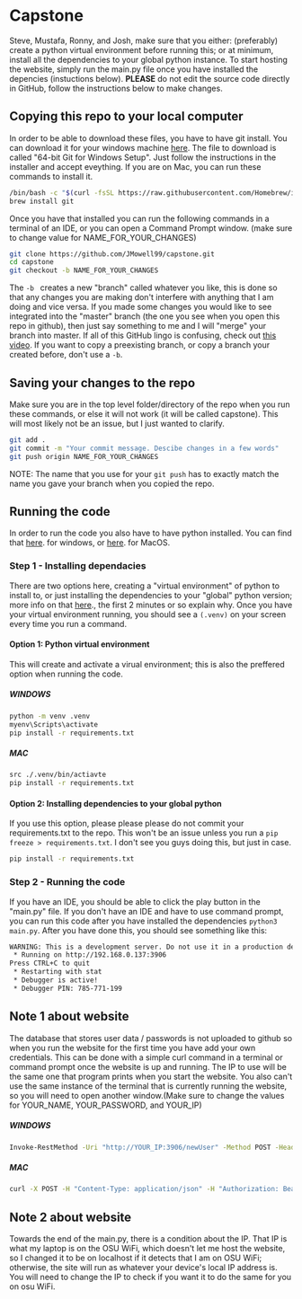 # Capstone
Steve, Mustafa, Ronny, and Josh, make sure that you either: (preferably) create a python virtual environment before running this; or at minimum, install all the dependencies to your global python instance.  To start hosting the website, simply run the main.py file once you have installed the depencies (instuctions below). <b>PLEASE</b> do not edit the source code directly in GitHub, follow the instructions below to make changes.

## Copying this repo to your local computer
In order to be able to download these files, you have to have git install. You can download it for your windows machine [here](https://git-scm.com/download/win). The file to download is called "64-bit Git for Windows Setup".  Just follow the instructions in the installer and accept eveything. If you are on Mac, you can run these commands to install it.
```bash
/bin/bash -c "$(curl -fsSL https://raw.githubusercontent.com/Homebrew/install/HEAD/install.sh)"
brew install git
```
Once you have that installed you can run the following commands in a terminal of an IDE, or you can open a Command Prompt window. (make sure to change value for NAME_FOR_YOUR_CHANGES)
```bash
git clone https://github.com/JMowell99/capstone.git
cd capstone
git checkout -b NAME_FOR_YOUR_CHANGES
```

The ```-b ``` creates a new "branch" called whatever you like, this is done so that any changes you are making don't interfere with anything that I am doing and vice versa.  If you made some changes you would like to see integrated into the "master" branch (the one you see when you open this repo in github), then just say something to me and I will "merge" your branch into master. If all of this GitHub lingo is confusing, check out [this video](https://www.youtube.com/watch?v=j7YDbrS9I48&ab_channel=RobertChatfield).  If you want to copy a preexisting branch, or copy a branch your created before, don't use a ```-b```.

## Saving your changes to the repo
Make sure you are in the top level folder/directory of the repo when you run these commands, or else it will not work (it will be called capstone). This will most likely not be an issue, but I just wanted to clarify.
```bash
git add .
git commit -m "Your commit message. Descibe changes in a few words"
git push origin NAME_FOR_YOUR_CHANGES
```
NOTE: The name that you use for your ```git push``` has to exactly match the name you gave your branch when you copied the repo.

## Running the code
In order to run the code you also have to have python installed.  You can find that [here](https://www.python.org/downloads/windows). for windows, or [here](https://www.python.org/downloads/macos/). for MacOS.
### Step 1 - Installing dependacies
There are two options here, creating a "virtual environment" of python to install to, or just installing the dependencies to your "global" python version; more info on that [here](https://www.youtube.com/watch?v=IAvAlS0CuxI&ab_channel=NeuralNine)., the first 2 minutes or so explain why.  Once you have your virtual environment running, you should see a ```(.venv)``` on your screen every time you run a command.

#### Option 1: Python virtual environment
This will create and activate a virual environment; this is also the preffered option when running the code.
##### WINDOWS
```bash
python -m venv .venv
myenv\Scripts\activate
pip install -r requirements.txt
```
##### MAC
```bash
src ./.venv/bin/actiavte
pip install -r requirements.txt
```

#### Option 2: Installing dependencies to your global python
If you use this option, please please please do not commit your requirements.txt to the repo.  This won't be an issue unless you run a ```pip freeze > requirements.txt```. I don't see you guys doing this, but just in case.
```bash
pip install -r requirements.txt
```
### Step 2 - Running the code
If you have an IDE, you should be able to click the play button in the "main.py" file. If you don't have an IDE and have to use command prompt, you can run this code after you have installed the dependencies
```python3 main.py```.
After you have done this, you should see something like this:
```bash
WARNING: This is a development server. Do not use it in a production deployment. Use a production WSGI server instead.
 * Running on http://192.168.0.137:3906
Press CTRL+C to quit
 * Restarting with stat
 * Debugger is active!
 * Debugger PIN: 785-771-199
 ```

## Note 1 about website
The database that stores user data / passwords is not uploaded to github so when you run the website for the first time you have add your own credentials. This can be done with a simple curl command in a terminal or command prompt once the website is up and running. The IP to use will be the same one that program prints when you start the website.  You also can't use the same instance of the terminal that is currently running the website, so you will need to open another window.(Make sure to change the values for YOUR_NAME, YOUR_PASSWORD, and YOUR_IP)
##### WINDOWS
```bash
Invoke-RestMethod -Uri "http://YOUR_IP:3906/newUser" -Method POST -Headers @{ "Content-Type" = "application/json"; "Authorization" = "Bearer ECE3906" } -Body '{"username": "YOUR_NAME", "password": "YOUR_PASSWORD"}'
```
##### MAC
```bash
curl -X POST -H "Content-Type: application/json" -H "Authorization: Bearer ECE3906" -d '{"username": "YOUR_NAME", "password": "YOUR_PASSWORD"}' http://YOUR_IP:3906/newUser
```
## Note 2 about website
Towards the end of the main.py, there is a condition about the IP. That IP is what my laptop is on the OSU WiFi, which doesn't let me host the website, so I changed it to be on localhost if it detects that I am on OSU WiFi; otherwise, the site will run as whatever your device's local IP address is.  You will need to change the IP to check if you want it to do the same for you on osu WiFi.